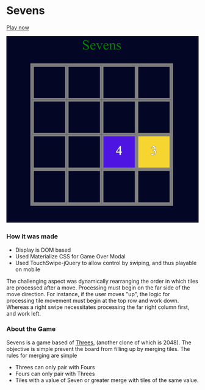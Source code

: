 # Sevens
[Play now]

![alt text](./screenshot.png "Game Screenshot")


### How it was made
  - Display is DOM based
  - Used Materialize CSS for Game Over Modal
  - Used TouchSwipe-jQuery to allow control by swiping, and thus playable on mobile


The challenging aspect was dynamically rearranging the order in which tiles are processed after a move. Processing must begin on the far side of the move direction. For instance, if the user moves "up", the logic for processing tile movement must begin at the top row and work down. Whereas a right swipe necessitates processing the far right column first, and work left.

### About the Game

Sevens is a game based of [Threes], (another clone of which is 2048). The objective is simple prevent the board from filling up by merging tiles. The rules for merging are simple
  -  Threes can only pair with Fours
  -  Fours can only pair with Threes
  -  Tiles with a value of Seven or greater merge with tiles of the same value.

   [play now]: <http://jackmac92.github.io/Sevens/>
   [threes]: <http://asherv.com/threes/>
